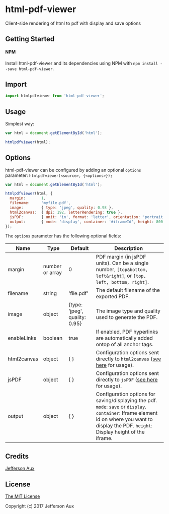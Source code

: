 # html-pdf-viewer
Client-side rendering of html to pdf with display and save options

## Getting Started

#### NPM

Install html-pdf-viewer and its dependencies using NPM with `npm install --save html-pdf-viewer`.

## Import

```js
import htmlpdfviewer from 'html-pdf-viewer';
```

## Usage

Simplest way:

```js
var html = document.getElementById('html');

htmlpdfviewer(html);
```

## Options

html-pdf-viewer can be configured by adding an optional `options` parameter: `htmlpdfviewer(<source>, {<options>});`

```js
var html = document.getElementById('html');

htmlpdfviewer(html, {
  margin:       1,
  filename:     'myfile.pdf',
  image:        { type: 'jpeg', quality: 0.98 },
  html2canvas:  { dpi: 192, letterRendering: true },
  jsPDF:        { unit: 'in', format: 'letter', orientation: 'portrait' },
  output:       { mode: 'display', container: '#iframeId', height: 800 }
});
```

The `options` parameter has the following optional fields:

|Name        |Type            |Default                       |Description                                                                                                 |
|------------|----------------|------------------------------|------------------------------------------------------------------------------------------------------------|
|margin      |number or array |0                             |PDF margin (in jsPDF units). Can be a single number, `[top&bottom, left&right]`, or `[top, left, bottom, right]`. |
|filename    |string          |'file.pdf'                    |The default filename of the exported PDF.                                                                   |
|image       |object          |{type: 'jpeg', quality: 0.95} |The image type and quality used to generate the PDF.                                                        |
|enableLinks |boolean         |true                          |If enabled, PDF hyperlinks are automatically added ontop of all anchor tags.                                |
|html2canvas |object          |{ }                           |Configuration options sent directly to `html2canvas` ([see here](https://html2canvas.hertzen.com/documentation.html#available-options) for usage).|
|jsPDF       |object          |{ }                           |Configuration options sent directly to `jsPDF` ([see here](http://rawgit.com/MrRio/jsPDF/master/docs/jsPDF.html) for usage).|
|output      |object          |{ }                           |Configuration options for saving/displaying the pdf. `mode`: `save` or `display`. `container`: Iframe element id on where you want to display the PDF. `height`: Display height of the iframe. |

## Credits

[Jefferson Aux](https://github.com/jeffraux)

## License

[The MIT License](http://opensource.org/licenses/MIT)

Copyright (c) 2017 Jefferson Aux